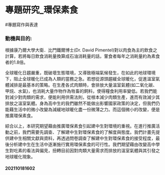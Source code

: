 # 專題研究_環保素食
#專題寫作與表達      

### 動機與目的: 
根據康乃爾大學大衛．比門鐵爾博士(Dr. David Pimentel)對以肉食為主的飲食之計算，若將每日飲食消耗量換算成石油消耗量的話，葷食者每年之消耗量約為素食者的1.8倍。

全球暖化日趨嚴重，既破壞生態環境，又導致極端氣候發生，在如此的地球環境下，阻止全球暖化已成為人類的當務之急。若想從源頭趨緩全球暖化，促進溫室氣體減排是最基本的策略。在生產各式肉類時，會排放大量溫室氣體(如二氧化碳、甲烷、水氣)，也消耗大量作物作為牲畜的飼料，使得糧食利用率變低。若我們能對減少對肉類的需求，便能利用供需法則，從根本減少肉類生產，進而有效減少其排放之溫室氣體。身為高中生的我們雖然不能做出影響國家政策的決定，但我們仍能藉生活中的微小改變為減緩地球暖化盡一份微薄之力。而這個微小的改變，便是推廣環保素食。

綜合以上，本研究期望藉由推廣環保素食引起建中生對環境的重視。在進行推廣活動之前，我們需要先調查、了解建中生對環保素食的了解度與態度。我們計畫先提供建中生相關文獻與資料，再透過問卷調查了解建中生對環保素食的接受程度，最後分析建中生在生活中逐漸施行實用環保素食的可行性。我們期望藉由改變高中學生對吃素的看法與偏見，扭轉目前因對肉類大量需求而排放的溫室氣體與其引發之地球暖化現象。

#### 202110181602